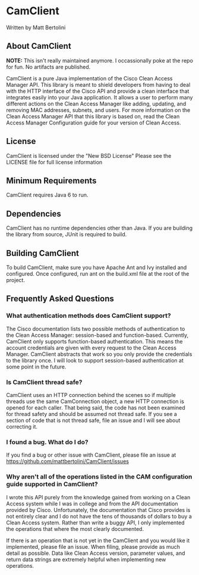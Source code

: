 # CamClient  

Written by Matt Bertolini

## About CamClient

**NOTE:** This isn't really maintained anymore. I occassionally poke at the repo 
for fun. No artifacts are published.

CamClient is a pure Java implementation of the Cisco Clean Access Manager API. 
This library is meant to shield developers from having to deal with the HTTP 
interface of the Cisco API and provide a clean interface that integrates easily 
into your Java application. It allows a user to perform many different actions 
on the Clean Access Manager like adding, updating, and removing MAC addresses, 
subnets, and users. For more information on the Clean Access Manager API that 
this library is based on, read the Clean Access Manager Configuration guide for 
your version of Clean Access.

## License

CamClient is licensed under the "New BSD License" Please see the LICENSE file 
for full license information

## Minimum Requirements

CamClient requires Java 6 to run.

## Dependencies

CamClient has no runtime dependencies other than Java. If you are building the 
library from source, JUnit is required to build.

## Building CamClient

To build CamClient, make sure you have Apache Ant and Ivy installed and 
configured. Once configured, run ant on the build.xml file at the root of the 
project.

## Frequently Asked Questions

### What authentication methods does CamClient support?

The Cisco documentation lists two possible methods of authentication to the 
Clean Access Manager: session-based and function-based. Currently, CamClient 
only supports function-based authentication. This means the account credentials 
are given with every request to the Clean Access Manager. CamClient abstracts 
that work so you only provide the credentials to the library once. I will look 
to support session-based authentication at some point in the future.

### Is CamClient thread safe?

CamClient uses an HTTP connection behind the scenes so if multiple threads use 
the same CamConnection object, a new HTTP connection is opened for each caller. 
That being said, the code has not been examined for thread safety and should be 
assumed not thread safe. If you see a section of code that is not thread safe, 
file an issue and I will see about correcting it.

### I found a bug. What do I do?

If you find a bug or other issue with CamClient, please file an issue at 
https://github.com/mattbertolini/CamClient/issues

### Why aren't all of the operations listed in the CAM configuration guide supported in CamClient?

I wrote this API purely from the knowledge gained from working on a Clean Access 
system while I was in college and from the API documentation provided by Cisco. 
Unfortunately, the documentation that Cisco provides is not entirely clear and 
I do not have the tens of thousands of dollars to buy a Clean Access system. 
Rather than write a buggy API, I only implemented the operations that where the 
most clearly documented. 

If there is an operation that is not yet in the  CamClient and you would like 
it implemented, please file an issue. When filing, please provide as much 
detail as possible. Data like Clean Access version, parameter values, and 
return data strings are extremely helpful when implementing new operations.